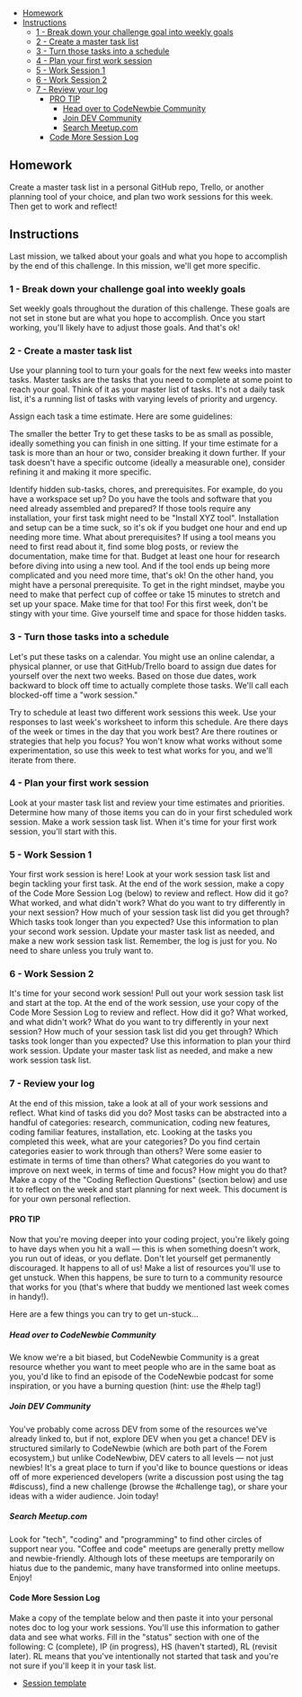 - [Homework](#homework)
- [Instructions](#instructions)
	- [1 -  Break down your challenge goal into weekly goals](#1----break-down-your-challenge-goal-into-weekly-goals)
	- [2 -  Create a master task list](#2----create-a-master-task-list)
	- [3 -  Turn those tasks into a schedule](#3----turn-those-tasks-into-a-schedule)
	- [4 -  Plan your first work session](#4----plan-your-first-work-session)
	- [5 -  Work Session 1](#5----work-session-1)
	- [6 -  Work Session 2](#6----work-session-2)
	- [7 -  Review your log](#7----review-your-log)
		- [PRO TIP](#pro-tip)
			- [Head over to CodeNewbie Community](#head-over-to-codenewbie-community)
			- [Join DEV Community](#join-dev-community)
			- [Search Meetup.com](#search-meetupcom)
		- [Code More Session Log](#code-more-session-log)
## Homework 
 
Create a master task list in a personal GitHub repo, Trello, or another planning tool of your choice, and plan two work sessions for this week. Then get to work and reflect!
 
## Instructions 

Last mission, we talked about your goals and what you hope to accomplish by the end of this challenge. In this mission, we'll get more specific.

### 1 -  Break down your challenge goal into weekly goals 
Set weekly goals throughout the duration of this challenge. These goals are not set in stone but are what you hope to accomplish. Once you start working, you'll likely have to adjust those goals. And that's ok!

### 2 -  Create a master task list 
Use your planning tool to turn your goals for the next few weeks into master tasks. Master tasks are the tasks that you need to complete at some point to reach your goal. Think of it as your master list of tasks. It's not a daily task list, it's a running list of tasks with varying levels of priority and urgency.

Assign each task a time estimate. Here are some guidelines:

The smaller the better Try to get these tasks to be as small as possible, ideally something you can finish in one sitting. If your time estimate for a task is more than an hour or two, consider breaking it down further. If your task doesn't have a specific outcome (ideally a measurable one), consider refining it and making it more specific.
	
Identify hidden sub-tasks, chores, and prerequisites. For example, do you have a workspace set up? Do you have the tools and software that you need already assembled and prepared? If those tools require any installation, your first task might need to be "Install XYZ tool". Installation and setup can be a time suck, so it's ok if you budget one hour and end up needing more time. What about prerequisites? If using a tool means you need to first read about it, find some blog posts, or review the documentation, make time for that. Budget at least one hour for research before diving into using a new tool. And if the tool ends up being more complicated and you need more time, that's ok! On the other hand, you might have a personal prerequisite. To get in the right mindset, maybe you need to make that perfect cup of coffee or take 15 minutes to stretch and set up your space. Make time for that too! For this first week, don't be stingy with your time. Give yourself time and space for those hidden tasks.
     

### 3 -  Turn those tasks into a schedule 
Let's put these tasks on a calendar. You might use an online calendar, a physical planner, or use that GitHub/Trello board to assign due dates for yourself over the next two weeks. Based on those due dates, work backward to block off time to actually complete those tasks. We'll call each blocked-off time a "work session."

Try to schedule at least two different work sessions this week. Use your responses to last week's worksheet to inform this schedule. Are there days of the week or times in the day that you work best? Are there routines or strategies that help you focus? You won't know what works without some experimentation, so use this week to test what works for you, and we'll iterate from there.

### 4 -  Plan your first work session
Look at your master task list and review your time estimates and priorities. Determine how many of those items you can do in your first scheduled work session. Make a work session task list. When it's time for your first work session, you'll start with this.

### 5 -  Work Session 1
Your first work session is here! Look at your work session task list and begin tackling your first task. At the end of the work session, make a copy of the Code More Session Log (below) to review and reflect. How did it go? What worked, and what didn't work? What do you want to try differently in your next session? How much of your session task list did you get through? Which tasks took longer than you expected? Use this information to plan your second work session. Update your master task list as needed, and make a new work session task list. Remember, the log is just for you. No need to share unless you truly want to.

### 6 -  Work Session 2
It's time for your second work session! Pull out your work session task list and start at the top. At the end of the work session, use your copy of the Code More Session Log to review and reflect. How did it go? What worked, and what didn't work? What do you want to try differently in your next session? How much of your session task list did you get through? Which tasks took longer than you expected? Use this information to plan your third work session. Update your master task list as needed, and make a new work session task list.
 
### 7 -  Review your log
At the end of this mission, take a look at all of your work sessions and reflect. What kind of tasks did you do? Most tasks can be abstracted into a handful of categories: research, communication, coding new features, coding familiar features, installation, etc. Looking at the tasks you completed this week, what are your categories? Do you find certain categories easier to work through than others? Were some easier to estimate in terms of time than others? What categories do you want to improve on next week, in terms of time and focus? How might you do that? Make a copy of the "Coding Reflection Questions" (section below) and use it to reflect on the week and start planning for next week. This document is for your own personal reflection.

#### PRO TIP
Now that you're moving deeper into your coding project, you're likely going to have days when you hit a wall — this is when something doesn't work, you run out of ideas, or you deflate. Don't let yourself get permanently discouraged. It happens to all of us! Make a list of resources you'll use to get unstuck. When this happens, be sure to turn to a community resource that works for you (that's where that buddy we mentioned last week comes in handy!). 

Here are a few things you can try to get un-stuck...

##### Head over to CodeNewbie Community 
We know we're a bit biased, but CodeNewbie Community is a great resource whether you want to meet people who are in the same boat as you, you'd like to find an episode of the CodeNewbie podcast for some inspiration, or you have a burning question (hint: use the #help tag!)

##### Join DEV Community 
You've probably come across DEV from some of the resources we've already linked to, but if not, explore DEV when you get a chance! DEV is structured similarly to CodeNewbie (which are both part of the Forem ecosystem,) but unlike CodeNewbiw, DEV caters to all levels — not just newbies! It's a great place to turn if you'd like to bounce questions or ideas off of more experienced developers (write a discussion post using the tag #discuss), find a new challenge (browse the #challenge tag), or share your ideas with a wider audience. Join today!

##### Search Meetup.com 
Look for "tech", "coding" and "programming" to find other circles of support near you. "Coffee and code" meetups are generally pretty mellow and newbie-friendly. Although lots of these meetups are temporarily on hiatus due to the pandemic, many have transformed into online meetups. Enjoy!

 
#### Code More Session Log 

Make a copy of the template below and then paste it into your personal notes doc to log your work sessions. You'll use this information to gather data and see what works. Fill in the "status" section with one of the following: C (complete), IP (in progress), HS (haven't started), RL (revisit later). RL means that you've intentionally not started that task and you're not sure if you'll keep it in your task list.
 
 - [Session template](./_temp-session.md)
